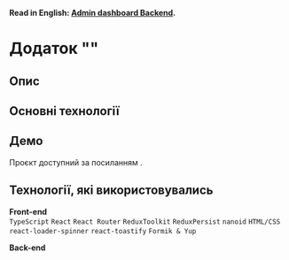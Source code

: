 **Read in English: [Admin dashboard Backend](README.md).**<br />

# Додаток ""

## Опис

## Основні технології

## Демо

Проєкт доступний за посиланням []().

## Технології, які використовувались

**Front-end**<br />
`TypeScript` `React` `React Router` `ReduxToolkit` `ReduxPersist` `nanoid` `HTML/CSS` `react-loader-spinner` `react-toastify` `Formik & Yup`

**Back-end**<br />
